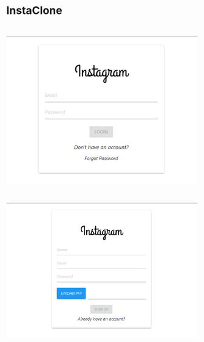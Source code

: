 # InstaClone
<br>
<p align="center">
  <img src="https://github.com/rhinoxD/InstaClone/raw/master/insta1.png"/> 
</p>
<br>
<p align="center">
  <img src="https://github.com/rhinoxD/InstaClone/raw/master/insta2.png"/> 
</p>
